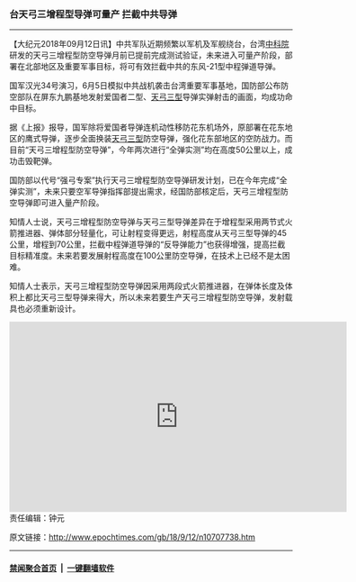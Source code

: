 ### 台天弓三增程型导弹可量产 拦截中共导弹
------------------------

<p>【大纪元2018年09月12日讯】中共军队近期频繁以军机及军舰绕台，台湾<a href="http://www.epochtimes.com/gb/tag/%E4%B8%AD%E7%A7%91%E9%99%A2.html">中科院</a>研发的天弓三增程型防空导弹月前已提前完成测试验证，未来进入可量产阶段，部署在北部地区及重要军事目标，将可有效拦截中共的东风-21型中程弹道导弹。</p>
<p>国军汉光34号演习，6月5日模拟中共战机袭击台湾重要军事基地，国防部公布防空部队在屏东九鹏基地发射爱国者二型、<a href="http://www.epochtimes.com/gb/tag/%E5%A4%A9%E5%BC%93%E4%B8%89%E5%9E%8B.html">天弓三型</a>导弹实弹射击的画面，均成功命中目标。</p>
<p>据《上报》报导，国军除将爱国者导弹连机动性移防花东机场外，原部署在花东地区的鹰式导弹，逐步全面换装<a href="http://www.epochtimes.com/gb/tag/%E5%A4%A9%E5%BC%93%E4%B8%89%E5%9E%8B.html">天弓三型</a>防空导弹，强化花东部地区的空防战力。而目前“天弓三增程型防空导弹”，今年两次进行“全弹实测”均在高度50公里以上，成功击毁靶弹。</p>
<p>国防部以代号“强弓专案”执行天弓三增程型防空导弹研发计划，已在今年完成“全弹实测”，未来只要空军导弹指挥部提出需求，经国防部核定后，天弓三增程型防空导弹即可进入量产阶段。</p>
<p>知情人士说，天弓三增程型防空导弹与天弓三型导弹差异在于增程型采用两节式火箭推进器、弹体部分轻量化，可让射程变得更远，射程高度从天弓三型导弹的45公里，增程到70公里，拦截中程弹道导弹的“反导弹能力”也获得增强，提高拦截目标精准度。未来若要发展射程高度在100公里防空导弹，在技术上已经不是太困难。</p>
<p>知情人士表示，天弓三增程型防空导弹因采用两段式火箭推进器，在弹体长度及体积上都比天弓三型导弹来得大，所以未来若要生产天弓三增程型防空导弹，发射载具也必须重新设计。</p>
<p><center><iframe src="https://www.youtube.com/embed/PyzdkcWPZnM?rel=0" width="600" height="338" frameborder="0" allowfullscreen="allowfullscreen"></iframe></center>责任编辑：钟元</p>

原文链接：http://www.epochtimes.com/gb/18/9/12/n10707738.htm


------------------------
#### [禁闻聚合首页](https://github.com/gfw-breaker/banned-news/blob/master/README.md) &nbsp;|&nbsp;  [一键翻墙软件](https://github.com/gfw-breaker/nogfw/blob/master/README.md)